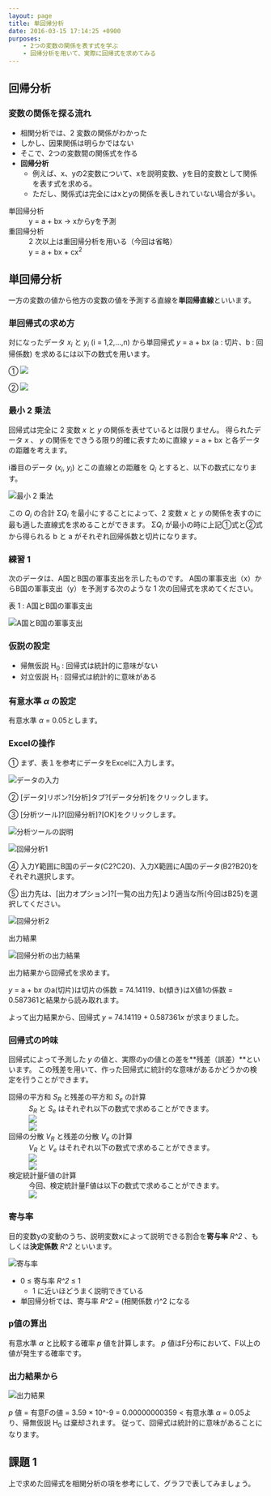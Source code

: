 ```yaml
---
layout: page
title: 単回帰分析
date: 2016-03-15 17:14:25 +0900
purposes:
    - 2つの変数の関係を表す式を学ぶ
    - 回帰分析を用いて、実際に回帰式を求めてみる
---
```



回帰分析
--------

### 変数の関係を探る流れ

-   相関分析では、2 変数の関係がわかった
-   しかし、因果関係は明らかではない
-   そこで、2つの変数間の関係式を作る
-   **回帰分析**
    -   例えば、x、yの2変数について、xを説明変数、yを目的変数として関係を表す式を求める。
    -   ただし、関係式は完全にはxとyの関係を表しきれていない場合が多い。

<dl>
<dt>単回帰分析</dt>
<dd>y = a + bx &rarr; xからyを予測</dd>
<dt>重回帰分析</dt>
<dd>2 次以上は重回帰分析を用いる（今回は省略）</dd>
<dd>y = a + bx + cx<sup>2</sup></dd>
</dl>


単回帰分析
----------

一方の変数の値から他方の変数の値を予測する直線を**単回帰直線**といいます。

### 単回帰式の求め方

対になったデータ *x<sub>i</sub>* と *y<sub>i</sub>* (i = 1,2,&hellip;,n) から単回帰式 *y* = a + b<i>x</i> (a : 切片、b : 回帰係数) を求めるには以下の数式を用います。

&#9312; <span><img src="pic/07_02b.png" /></span>

&#9313; <span><img src="pic/07_03a.png" /></span>

### 最小 2 乗法

回帰式は完全に 2 変数 *x* と *y* の関係を表せているとは限りません。
得られたデータ *x* 、 *y* の関係をできうる限り的確に表すために直線 *y* = a + b<i>x</i> と各データの距離を考えます。

i番目のデータ (*x<sub>i</sub>*, *y<sub>i</sub>*) とこの直線との距離を *Q<sub>i</sub>* とすると、以下の数式になります。

![最小 2 乗法](pic/07_04q.png)

この *Q<sub>i</sub>* の合計 &Sigma;*Q<sub>i</sub>* を最小にすることによって、2 変数 *x* と *y* の関係を表すのに最も適した直線式を求めることができます。
&Sigma;*Q<sub>i</sub>* が最小の時に上記&#9312;式と&#9313;式から得られる b と a がそれぞれ回帰係数と切片になります。

### 練習 1

次のデータは、A国とB国の軍事支出を示したものです。
A国の軍事支出（x）からB国の軍事支出（y）を予測する次のような 1 次の回帰式を求めてください。

表 1  : A国とB国の軍事支出

![A国とB国の軍事支出](pic/07_date1.png)

### 仮説の設定

-   帰無仮説 H<sub>0</sub> : 回帰式は統計的に意味がない
-   対立仮説 H<sub>1</sub> : 回帰式は統計的に意味がある

### 有意水準 *&alpha;* の設定

有意水準 *&alpha;* = 0.05とします。

### Excelの操作

&#9312; まず、表１を参考にデータをExcelに入力します。

![データの入力](pic/07_date1.png)

&#9313; [データ]リボン?[分析]タブ?[データ分析]をクリックします。

&#9314; [分析ツール]?[回帰分析]?[OK]をクリックします。

![分析ツールの説明](pic/07_tool1.png)

![回帰分析1](pic/07_tool2.png)

&#9315; 入力Y範囲にB国のデータ(C2?C20)、入力X範囲にA国のデータ(B2?B20)をそれぞれ選択します。

&#9316; 出力先は、[出力オプション]?[一覧の出力先]より適当な所(今回はB25)を選択してください。

![回帰分析2](pic/07_tool3.png)

出力結果

![回帰分析の出力結果](pic/07_output.png)

出力結果から回帰式を求めます。

*y* = a + b<i>x</i> のa(切片)は切片の係数 = 74.14119、b(傾き)はX値1の係数 = 0.587361と結果から読み取れます。

よって出力結果から、回帰式 *y* = 74.14119 + 0.587361<i>x</i> が求まりました。

### 回帰式の吟味

回帰式によって予測した *y* の値と、実際のyの値との差を**残差（誤差）**といいます。
この残差を用いて、作った回帰式に統計的な意味があるかどうかの検定を行うことができます。

<dl>
<dt>回帰の平方和 <i>S<sub>R</sub></i> と残差の平方和 <i>S<sub>e</sub></i> の計算</dt>
<dd><i>S<sub>R</sub></i> と <i>S<sub>e</sub></i> はそれぞれ以下の数式で求めることができます。</dd>
<dd><img src="pic/07_13sr.png" /></dd>
<dd><img src="pic/07_14se.png" /></dd>
<dt>回帰の分散 <i>V<sub>R</sub></i> と残差の分散 <i>V<sub>e</sub></i> の計算</dt>
<dd><i>V<sub>R</sub></i> と <i>V<sub>e</sub></i> はそれぞれ以下の数式で求めることができます。</dd>
<dd><img src="pic/07_15vr.png" /></dd>
<dd><img src="pic/07_16ve.png" /></dd>
<dt>検定統計量F値の計算</dt>
<dd>今回、検定統計量F値は以下の数式で求めることができます。</dd>
<dd><img src="pic/07_17f.png" /></dd>
</dl>

### 寄与率

目的変数yの変動のうち、説明変数xによって説明できる割合を**寄与率** *R^2* 、もしくは**決定係数** *R^2* といいます。

![寄与率](pic/07_18r.png)

-   0 &le; 寄与率 *R^2* &le; 1
    -   1 に近いほどうまく説明できている
-   単回帰分析では、寄与率 *R^2* = (相関係数 *r*)^2 になる

### p値の算出

有意水準 *&alpha;* と比較する確率 *p* 値を計算します。
*p* 値はF分布において、F以上の値が発生する確率です。

### 出力結果から

![出力結果](pic/07_output.png)

*p* 値 = 有意Fの値 = 3.59 &times; 10^-9 = 0.00000000359 &lt; 有意水準 *&alpha;* = 0.05より、帰無仮説 H<sub>0</sub> は棄却されます。
従って、回帰式は統計的に意味があることになります。


課題 1
------

上で求めた回帰式を相関分析の項を参考にして、グラフで表してみましょう。

